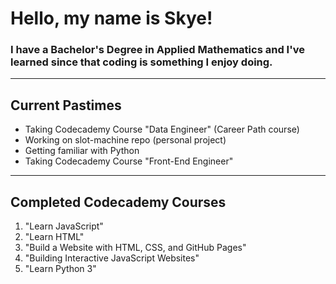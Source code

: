 # Hello, my name is Skye!

### I have a Bachelor's Degree in Applied Mathematics and I've learned since that coding is something I enjoy doing.

***

## Current Pastimes
- Taking Codecademy Course "Data Engineer" (Career Path course)
- Working on slot-machine repo (personal project)
- Getting familiar with Python
- Taking Codecademy Course "Front-End Engineer"

*** 

## Completed Codecademy Courses
1. "Learn JavaScript"
2. "Learn HTML"
3. "Build a Website with HTML, CSS, and GitHub Pages"
4. "Building Interactive JavaScript Websites"
5. "Learn Python 3"
